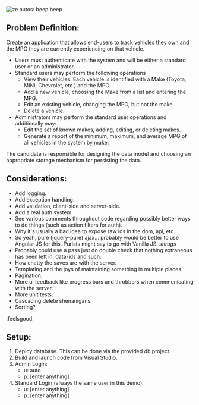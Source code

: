 <img src="http://i.giphy.com/tAhQVg4rBfKfK.gif" alt="ze autos: beep beep" />



## Problem Definition:

Create an application that allows end-users to track vehicles they own and the MPG they are currently experiencing on that vehicle.

* Users must authenticate with the system and will be either a standard user or an administrator.
* Standard users may perform the following operations 
    * View their vehicles. Each vehicle is identified with a Make (Toyota, MINI, Chevrolet, etc.) and the MPG.
    * Add a new vehicle, choosing the Make from a list and entering the MPG.
    * Edit an existing vehicle, changing the MPG, but not the make.
    * Delete a vehicle.
* Administrators may perform the standard user operations and additionally may: 
    * Edit the set of known makes, adding, editing, or deleting makes.
    * Generate a report of the minimum, maximum, and average MPG of all vehicles in the system by make.

The candidate is responsible for designing the data model and choosing an appropriate storage mechanism for persisting the data.


## Considerations:

* Add logging.
* Add exception handling.
* Add validation, client-side and server-side.
* Add a real auth system.
* See various comments throughout code regarding possibly better ways to do things (such as action filters for auth).
* Why it's usually a bad idea to expose raw ids in the dom, api, etc.
* So yeah, pure (jquery-pure) ajax... probably would be better to use Angular JS for this.  Purists might say to go with Vanilla JS.  *shrugs*
* Probably could use a pass just do double check that nothing extraneous has been left in, data-ids and such.
* How chatty the saves are with the server.
* Templating and the joys of maintaining something in multiple places.
* Pagination.
* More ui feedback like progress bars and throbbers when communicating with the server.
* More unit tests.
* Cascading delete shenanigans.
* Sorting?


:feelsgood:


## Setup:
1. Deploy database.  This can be done via the provided db project.
2. Build and launch code from Visual Studio.
3. Admin Login:
    * u: auto
    * p: [enter anything]
4. Standard Login (always the same user in this demo):
    * u: [enter anything]
    * p: [enter anything]
